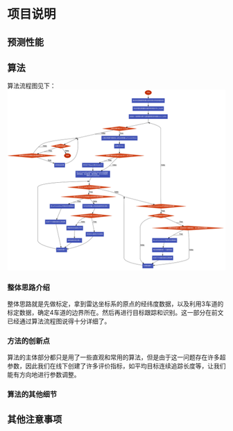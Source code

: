 # 项目说明

## 预测性能

## 算法
算法流程图见下：
<img src="https://github.com/YNG2020/Pazhou_RadarData_Track/blob/main/%E7%AE%97%E6%B3%95%E6%B5%81%E7%A8%8B.svg?sanitize=true" width="1440px">
### 整体思路介绍
整体思路就是先做标定，拿到雷达坐标系的原点的经纬度数据，以及利用3车道的标定数据，确定4车道的边界所在。然后再进行目标跟踪和识别。这一部分在前文已经通过算法流程图说得十分详细了。

### 方法的创新点
算法的主体部分都只是用了一些直观和常用的算法，但是由于这一问题存在许多超参数，因此我们在线下创建了许多评价指标，如平均目标连续追踪长度等，让我们能有方向地进行参数调整。

### 算法的其他细节

## 其他注意事项
